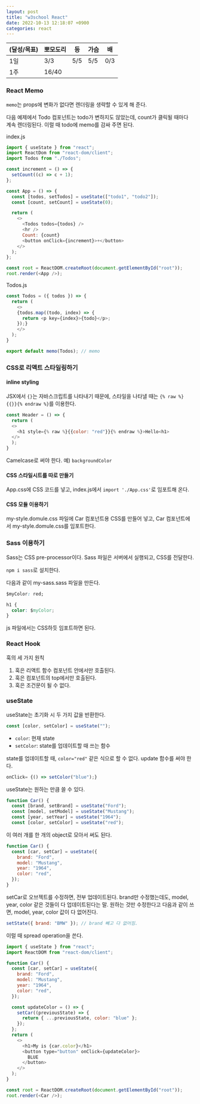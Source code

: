 ```yaml
---
layout: post
title: "w3school React"
date: 2022-10-13 12:18:07 +0900
categories: react
---
```


| (달성/목표) | 뽀모도리 | 등  | 가슴 | 배  |
| ----------- | -------- | --- | ---- | --- |
| 1일         | 3/3      | 5/5 | 5/5  | 0/3 |
| 1주         | 16/40    |     |      |

### React Memo

`memo`는 props에 변화가 없다면 렌더링을 생략할 수 있게 해 준다.

다음 예제에서 Todo 컴포넌트는 todo가 변하지도 않았는데, count가 클릭될 때마다 계속 렌더링된다. 이럴 때 todo에 memo를 감싸 주면 된다.

index.js

```js
import { useState } from "react";
import ReactDom from "react-dom/client";
import Todos from "./Todos";

const increment = () => {
  setCount((c) => c + 1);
};

const App = () => {
  const [todos, setTodos] = useState(["todo1", "todo2"]);
  const [count, setCount] = useState(0);

  return (
    <>
      <Todos todos={todos} />
      <hr />
      Count: {count}
      <button onClick={increment}>+</button>
    </>
  );
};

const root = ReactDOM.createRoot(document.getElementById("root"));
root.render(<App />);
```

Todos.js

```js
const Todos = ({ todos }) => {
  return (
    <>
    {todos.map((todo, index) => {
      return <p key={index}>{todo}</p>;
    });}
    </>
  );
}

export default memo(Todos); // memo
```

### CSS로 리액트 스타일링하기

#### inline styling

JSX에서 `{}`는 자바스크립트를 나타내기 때문에, 스타일을 나타낼 때는 `{% raw %}{{}}{% endraw %}`를 이용한다.

```js
const Header = () => {
  return (
  <>
    <h1 style={% raw %}{{color: "red"}}{% endraw %}>Hello<h1>
  </>
  );
}
```

Camelcase로 써야 한다. 예) `backgroundColor`

#### CSS 스타일시트를 따로 만들기

App.css에 CSS 코드를 넣고, index.js에서 `import './App.css'`로 임포트해 온다.

#### CSS 모듈 이용하기

my-style.domule.css 파일에 Car 컴포넌트용 CSS를 만들어 넣고, Car 컴포넌트에서 my-style.domule.css를 임포트한다.

### Sass 이용하기

Sass는 CSS pre-processor이다. Sass 파일은 서버에서 실행되고, CSS를 전달한다.

`npm i sass`로 설치한다.

다음과 같이 my-sass.sass 파일을 만든다.

```css
$myColor: red;

h1 {
  color: $myColor;
}
```

js 파일에서는 CSS하듯 임포트하면 된다.

### React Hook

훅의 세 가지 원칙

1. 훅은 리액트 함수 컴포넌트 안에서만 호출된다.
2. 훅은 컴포넌트의 top에서만 호출된다.
3. 훅은 조건문이 될 수 없다.

### useState

useState는 초기화 시 두 가지 값을 반환한다.

```js
const [color, setColor] = useState("");
```

- `color`: 현재 state
- `setColor`: state를 업데이트할 때 쓰는 함수

state를 업데이트할 때, `color="red"` 같은 식으로 할 수 없다. update 함수를 써야 한다.

```js
onClick= {() => setColor("blue");}
```

useState는 원하는 만큼 쓸 수 있다.

```js
function Car() {
  const [brand, setBrand] = useState("Ford");
  const [model, setModel] = useState("Mustang");
  const [year, setYear] = useState("1964");
  const [color, setColor] = useState("red");
```

이 여러 개를 한 개의 object로 모아서 써도 된다.

```js
function Car() {
  const [car, setCar] = useState({
    brand: "Ford",
    model: "Mustang",
    year: "1964",
    color: "red",
  });
}
```

setCar로 오브젝트를 수정하면, 전부 업데이트된다. brand만 수정했는데도, model, year, color 같은 것들이 다 업데이트된다는 말. 원하는 것만 수정한다고 다음과 같이 쓰면, model, year, color 값이 다 없어진다.

```js
setState({ brand: "BMW" }); // brand 빼고 다 없어짐.
```

이럴 때 spread operation을 쓴다.

```js
import { useState } from "react";
import ReactDOM from "react-dom/client";

function Car() {
  const [car, setCar] = useState({
    brand: "Ford",
    model: "Mustang",
    year: "1964",
    color: "red",
  });

  const updateColor = () => {
    setCar((previousState) => {
      return { ...previousState, color: "blue" };
    });
  };
  return (
    <>
      <h1>My is {car.color}</h1>
      <button type="button" onClick={updateColor}>
        BLUE
      </button>
    </>
  );
}

const root = ReactDOM.createRoot(document.getElementById("root"));
root.render(<Car />);
```
